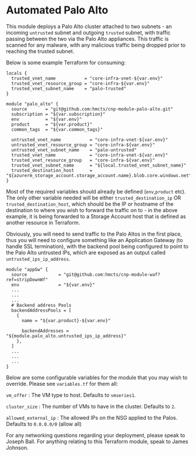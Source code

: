 # Automated Palo Alto

This module deploys a Palo Alto cluster attached to two subnets - an incoming `untrusted` subnet and outgoing `trusted` subnet, with traffic passing between the two via the Palo Alto appliances. This traffic is scanned for any malware, with any malicious traffic being dropped prior to reaching the trusted subnet.

Below is some example Terraform for consuming:

```
locals {
  trusted_vnet_name           = "core-infra-vnet-${var.env}"
  trusted_vnet_resource_group = "core-infra-${var.env}"
  trusted_vnet_subnet_name    = "palo-trusted"
}

module "palo_alto" {
  source       = "git@github.com:hmcts/cnp-module-palo-alto.git"
  subscription = "${var.subscription}"
  env          = "${var.env}"
  product      = "${var.product}"
  common_tags  = "${var.common_tags}"

  untrusted_vnet_name           = "core-infra-vnet-${var.env}"
  untrusted_vnet_resource_group = "core-infra-${var.env}"
  untrusted_vnet_subnet_name    = "palo-untrusted"
  trusted_vnet_name             = "core-infra-vnet-${var.env}"
  trusted_vnet_resource_group   = "core-infra-${var.env}"
  trusted_vnet_subnet_name      = "${local.trusted_vnet_subnet_name}"
  trusted_destination_host      = "${azurerm_storage_account.storage_account.name}.blob.core.windows.net"
}
```

Most of the required variables should already be defined (`env`,`product` etc). The only other variable needed will be either `trusted_destination_ip` OR `trusted_destination_host`, which should be the IP or hostname of the destination to where you wish to forward the traffic on to - in the above example, it is being forwarded to a Storage Account host that is defined as another resource in Terraform.

Obviously, you will need to send traffic to the Palo Altos in the first place, thus you will need to configure something like an Application Gateway (to handle SSL termination), with the backend pool being configured to point to the Palo Alto untrusted IPs, which are exposed as an output called `untrusted_ips_ip_address`. 
```
module "appGw" {
  source            = "git@github.com:hmcts/cnp-module-waf?ref=stripDownWf"
  env               = "${var.env}"
  ...
  ...
  ...
  # Backend address Pools
  backendAddressPools = [
    {
      name = "${var.product}-${var.env}"

      backendAddresses = "${module.palo_alto.untrusted_ips_ip_address}"
    },
  ]
  ...
  ...
  ...
}  
  ```

Below are some configurable variables for the module that you may wish to override. Please see `variables.tf` for them all:

`vm_offer` : The VM type to host. Defaults to `vmseries1`.

`cluster_size` : The number of VMs to have in the cluster. Defaults to `2`.

`allowed_external_ip` : The allowed IPs on the NSG applied to the Palos. Defaults to `0.0.0.0/0` (allow all)

For any networking questions regarding your deployment, please speak to Joseph Ball. For anything relating to this Terraform module, speak to James Johnson.
